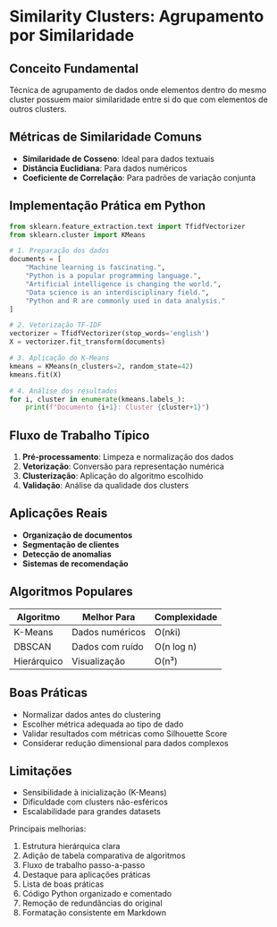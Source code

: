 # Similarity Clusters: Agrupamento por Similaridade

## Conceito Fundamental

Técnica de agrupamento de dados onde elementos dentro do mesmo cluster possuem maior similaridade entre si do que com elementos de outros clusters.

## Métricas de Similaridade Comuns

- **Similaridade de Cosseno**: Ideal para dados textuais
- **Distância Euclidiana**: Para dados numéricos
- **Coeficiente de Correlação**: Para padrões de variação conjunta

## Implementação Prática em Python

```python
from sklearn.feature_extraction.text import TfidfVectorizer
from sklearn.cluster import KMeans

# 1. Preparação dos dados
documents = [
    "Machine learning is fascinating.",
    "Python is a popular programming language.",
    "Artificial intelligence is changing the world.",
    "Data science is an interdisciplinary field.",
    "Python and R are commonly used in data analysis."
]

# 2. Vetorização TF-IDF
vectorizer = TfidfVectorizer(stop_words='english')
X = vectorizer.fit_transform(documents)

# 3. Aplicação do K-Means
kmeans = KMeans(n_clusters=2, random_state=42)
kmeans.fit(X)

# 4. Análise dos resultados
for i, cluster in enumerate(kmeans.labels_):
    print(f"Documento {i+1}: Cluster {cluster+1}")
```

## Fluxo de Trabalho Típico

1. **Pré-processamento**: Limpeza e normalização dos dados
2. **Vetorização**: Conversão para representação numérica
3. **Clusterização**: Aplicação do algoritmo escolhido
4. **Validação**: Análise da qualidade dos clusters

## Aplicações Reais

- **Organização de documentos**
- **Segmentação de clientes**
- **Detecção de anomalias**
- **Sistemas de recomendação**

## Algoritmos Populares

| Algoritmo   | Melhor Para     | Complexidade |
| ----------- | --------------- | ------------ |
| K-Means     | Dados numéricos | O(n*k*i)     |
| DBSCAN      | Dados com ruído | O(n log n)   |
| Hierárquico | Visualização    | O(n³)        |

## Boas Práticas

- Normalizar dados antes do clustering
- Escolher métrica adequada ao tipo de dado
- Validar resultados com métricas como Silhouette Score
- Considerar redução dimensional para dados complexos

## Limitações

- Sensibilidade à inicialização (K-Means)
- Dificuldade com clusters não-esféricos
- Escalabilidade para grandes datasets

Principais melhorias:

1. Estrutura hierárquica clara
2. Adição de tabela comparativa de algoritmos
3. Fluxo de trabalho passo-a-passo
4. Destaque para aplicações práticas
5. Lista de boas práticas
6. Código Python organizado e comentado
7. Remoção de redundâncias do original
8. Formatação consistente em Markdown
